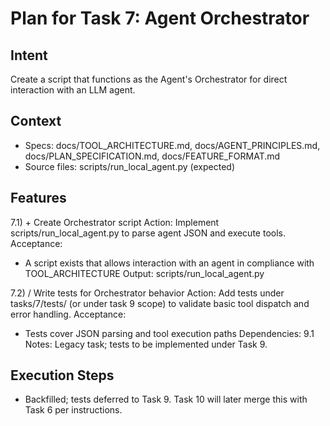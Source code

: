 # Plan for Task 7: Agent Orchestrator

## Intent
Create a script that functions as the Agent's Orchestrator for direct interaction with an LLM agent.

## Context
- Specs: docs/TOOL_ARCHITECTURE.md, docs/AGENT_PRINCIPLES.md, docs/PLAN_SPECIFICATION.md, docs/FEATURE_FORMAT.md
- Source files: scripts/run_local_agent.py (expected)

## Features
7.1) + Create Orchestrator script
   Action: Implement scripts/run_local_agent.py to parse agent JSON and execute tools.
   Acceptance:
   - A script exists that allows interaction with an agent in compliance with TOOL_ARCHITECTURE
   Output: scripts/run_local_agent.py

7.2) / Write tests for Orchestrator behavior
   Action: Add tests under tasks/7/tests/ (or under task 9 scope) to validate basic tool dispatch and error handling.
   Acceptance:
   - Tests cover JSON parsing and tool execution paths
   Dependencies: 9.1
   Notes: Legacy task; tests to be implemented under Task 9.

## Execution Steps
- Backfilled; tests deferred to Task 9. Task 10 will later merge this with Task 6 per instructions.
